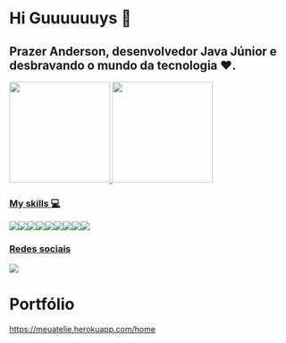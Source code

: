  # Hi Guuuuuuys 👋
 
 ## Prazer Anderson, desenvolvedor Java Júnior e desbravando o mundo da tecnologia ❤️.
 
 <div>
  <a href="https://github.com/AndersonFlorencioConforto">
  <img height="180em" src="https://github-readme-stats.vercel.app/api?username=AndersonFlorencioConforto&show_icons=true&theme=dark&include_all_commits=true&count_private=true"/>
  <img height="180em" src="https://github-readme-stats.vercel.app/api/top-langs/?username=AndersonFlorencioConforto&layout=compact&langs_count=7&theme=dark"/>
</div>
 
 
 ### My skills :computer:
  <img align="center" src="https://img.shields.io/badge/Java-ED8B00?style=for-the-badge&logo=java&logoColor=white" /><img align="center" src="https://img.shields.io/badge/HTML-239120?style=for-the-badge&logo=html5&logoColor=white"/><img align="center" src="https://img.shields.io/badge/CSS-239120?&style=for-the-badge&logo=css3&logoColor=white"/><img align="center" src="https://img.shields.io/badge/JavaScript-F7DF1E?style=for-the-badge&logo=javascript&logoColor=black"/><img align="center" src="https://img.shields.io/badge/TypeScript-007ACC?style=for-the-badge&logo=typescript&logoColor=white"/><img align="center" src="https://img.shields.io/badge/Angular-DD0031?style=for-the-badge&logo=angular&logoColor=white"/><img align="center" src="https://img.shields.io/badge/Bootstrap-563D7C?style=for-the-badge&logo=bootstrap&logoColor=white"/><img align="center" src="https://img.shields.io/badge/Spring-6DB33F?style=for-the-badge&logo=spring&logoColor=white"/><img align="center" src="https://img.shields.io/badge/MySQL-00000F?style=for-the-badge&logo=mysql&logoColor=white"/>
  
 ### Redes sociais 
 <a href="https://www.linkedin.com/in/anderson-florencio-conforto-b77577202/">
  <img align="center" src="https://img.shields.io/badge/LinkedIn-0077B5?style=for-the-badge&logo=linkedin&logoColor=white" />
</a>

# Portfólio
https://meuatelie.herokuapp.com/home

<!--
**AndersonFlorencioConforto/AndersonFlorencioConforto** is a ✨ _special_ ✨ repository because its `README.md` (this file) appears on your GitHub profile.

Here are some ideas to get you started:

- 🔭 I’m currently working on ...
- 🌱 I’m currently learning ...
- 👯 I’m looking to collaborate on ...
- 🤔 I’m looking for help with ...
- 💬 Ask me about ...
- 📫 How to reach me: ...
- 😄 Pronouns: ...
- ⚡ Fun fact: ...
-->


